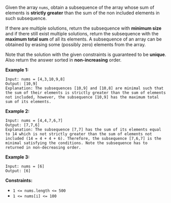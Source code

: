 Given the array `nums`, obtain a subsequence of the array whose sum of
elements is **strictly greater** than the sum of the non included elements in
such subsequence.

If there are multiple solutions, return the subsequence with **minimum size**
and if there still exist multiple solutions, return the subsequence with the
**maximum total sum** of all its elements. A subsequence of an array can be
obtained by erasing some (possibly zero) elements from the array.

Note that the solution with the given constraints is guaranteed to be
**unique**. Also return the answer sorted in **non-increasing** order.



**Example 1:**

    
    
    Input: nums = [4,3,10,9,8]
    Output: [10,9] 
    Explanation: The subsequences [10,9] and [10,8] are minimal such that the sum of their elements is strictly greater than the sum of elements not included, however, the subsequence [10,9] has the maximum total sum of its elements. 
    

**Example 2:**

    
    
    Input: nums = [4,4,7,6,7]
    Output: [7,7,6] 
    Explanation: The subsequence [7,7] has the sum of its elements equal to 14 which is not strictly greater than the sum of elements not included (14 = 4 + 4 + 6). Therefore, the subsequence [7,6,7] is the minimal satisfying the conditions. Note the subsequence has to returned in non-decreasing order.  
    

**Example 3:**

    
    
    Input: nums = [6]
    Output: [6]
    



**Constraints:**

  * `1 <= nums.length <= 500`
  * `1 <= nums[i] <= 100`

